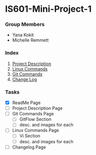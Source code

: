 # IS601-Mini-Project-1

### Group Members
* Yana Kokit
* Michelle Remmett

### Index
1. [Project Description](/ProjectDescription.md)
2. [Linux Commands](/LinuxCommands.md)
3. [Git Commands](/GitCommands.md)
4. [Change Log](/ChangeLog.md)

### Tasks
- [x] ReadMe Page
- [ ] Project Description Page
- [ ] Git Commands Page
	- [ ] GitFlow Section
	- [ ] desc. and images for each
- [ ] Linux Commands Page 
	- [ ] Vi Section
	- [ ] desc. and images for each
- [ ] Changelog Page 
